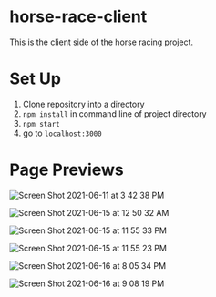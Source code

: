 # horse-race-client

This is the client side of the horse racing project.

# Set Up

1. Clone repository into a directory
2. `npm install` in command line of project directory
3. `npm start`
4. go to `localhost:3000`

# Page Previews

![Screen Shot 2021-06-11 at 3 42 38 PM](https://user-images.githubusercontent.com/63022198/121756077-cd83b780-cacd-11eb-8cd1-778e49732a25.png)

![Screen Shot 2021-06-15 at 12 50 32 AM](https://user-images.githubusercontent.com/63022198/122014312-e3b2a180-cd73-11eb-930a-cb4762dfe539.png)

![Screen Shot 2021-06-15 at 11 55 33 PM](https://user-images.githubusercontent.com/63022198/122172030-3738f400-ce35-11eb-83d8-a7aa180a068b.png)

![Screen Shot 2021-06-15 at 11 55 23 PM](https://user-images.githubusercontent.com/63022198/122172058-4029c580-ce35-11eb-836e-81cd27877d86.png)

![Screen Shot 2021-06-16 at 8 05 34 PM](https://user-images.githubusercontent.com/63022198/122324779-3c05b280-cede-11eb-842e-ccf34731d540.png)

![Screen Shot 2021-06-16 at 9 08 19 PM](https://user-images.githubusercontent.com/63022198/122329877-03b6a200-cee7-11eb-93fc-2a6c45a95ad0.png)
